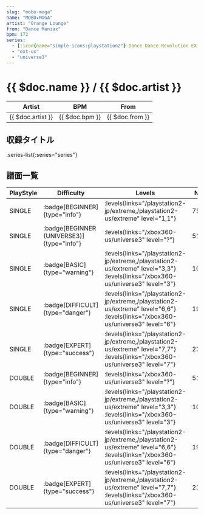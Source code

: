 ```yaml
---
slug: "mobo-moga"
name: "MOBO★MOGA"
artist: "Orange Lounge"
from: "Dance Maniax"
bpm: 172
series:
  - [:icon{name="simple-icons:playstation2"} Dance Dance Revolution EXTREME :icon{name="flag:jp-4x3"}](/playstation2-jp/extreme)
  - "ext-us"
  - "universe3"
---
```


# {{ $doc.name }} / {{ $doc.artist }}

|Artist|BPM|From|
|------|---|----|
|{{ $doc.artist }}|{{ $doc.bpm }}|{{ $doc.from }}|

## 収録タイトル

:series-list{:series="series"}

## 譜面一覧

|PlayStyle|Difficulty|Levels|Notes|Movie|
|---------|----------|------|-----|-----|
|SINGLE| :badge[BEGINNER]{type="info"}| :levels{links="/playstation2-jp/extreme,/playstation2-us/extreme" level="1,1"}|75/0||
|SINGLE| :badge[BEGINNER (UNIVERSE3)]{type="info"}|<div class="field is-grouped is-grouped-multiline"> :levels{links="/xbox360-us/universe3" level="?"}</div>|51/13||
|SINGLE| :badge[BASIC]{type="warning"}| :levels{links="/playstation2-jp/extreme,/playstation2-us/extreme" level="3,3"} :levels{links="/xbox360-us/universe3" level="3"}|107/3||
|SINGLE| :badge[DIFFICULT]{type="danger"}| :levels{links="/playstation2-jp/extreme,/playstation2-us/extreme" level="6,6"} :levels{links="/xbox360-us/universe3" level="6"}|190/9||
|SINGLE| :badge[EXPERT]{type="success"}| :levels{links="/playstation2-jp/extreme,/playstation2-us/extreme" level="7,7"} :levels{links="/xbox360-us/universe3" level="7"}|233/16||
|DOUBLE| :badge[BEGINNER]{type="info"}|<div class="field is-grouped is-grouped-multiline"> :levels{links="/xbox360-us/universe3" level="?"}</div>|51/13||
|DOUBLE| :badge[BASIC]{type="warning"}| :levels{links="/playstation2-jp/extreme,/playstation2-us/extreme" level="3,3"} :levels{links="/xbox360-us/universe3" level="3"}|107/3||
|DOUBLE| :badge[DIFFICULT]{type="danger"}| :levels{links="/playstation2-jp/extreme,/playstation2-us/extreme" level="6,6"} :levels{links="/xbox360-us/universe3" level="6"}|190/9||
|DOUBLE| :badge[EXPERT]{type="success"}| :levels{links="/playstation2-jp/extreme,/playstation2-us/extreme" level="7,7"} :levels{links="/xbox360-us/universe3" level="7"}|233/16||
